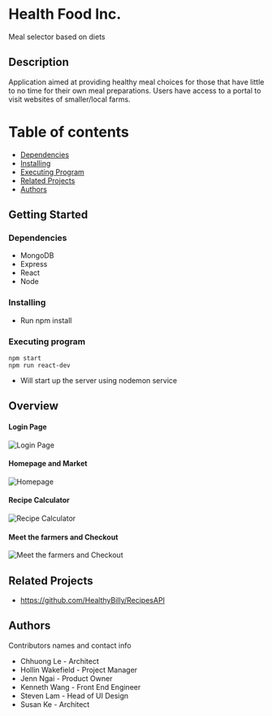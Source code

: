 # Health Food Inc.

Meal selector based on diets

## Description

Application aimed at providing healthy meal choices for those that have little to no time for their own meal preparations. Users have access to a portal to visit websites of smaller/local farms.

Table of contents
==================

<!--ts-->
  * [Dependencies](#Dependencies)
  * [Installing](#Installing)
  * [Executing Program](#Executing-Program)
  * [Related Projects](#Related-Projects)
  * [Authors](#Authors)
<!--te-->

## Getting Started

### Dependencies

* MongoDB
* Express
* React
* Node

### Installing

* Run npm install

### Executing program

```
npm start
npm run react-dev
```

* Will start up the server using nodemon service

## Overview
#### Login Page
![Login Page](https://media.giphy.com/media/W3KcgvjON8EyRM1uop/giphy.gif)
#### Homepage and Market
![Homepage](https://media.giphy.com/media/XuCI3aLFeW2avhh7Zc/giphy.gif)
#### Recipe Calculator
![Recipe Calculator](https://media.giphy.com/media/Z0xiDBsaiVEQ2i9QRe/giphy.gif)
#### Meet the farmers and Checkout
![Meet the farmers and Checkout](https://media.giphy.com/media/K5Bva9aAJrTSo84wtF/giphy.gif)

## Related Projects
 * https://github.com/HealthyBilly/RecipesAPI

## Authors

Contributors names and contact info

* Chhuong Le - Architect
* Hollin Wakefield - Project Manager
* Jenn Ngai - Product Owner
* Kenneth Wang - Front End Engineer
* Steven Lam - Head of UI Design
* Susan Ke - Architect
